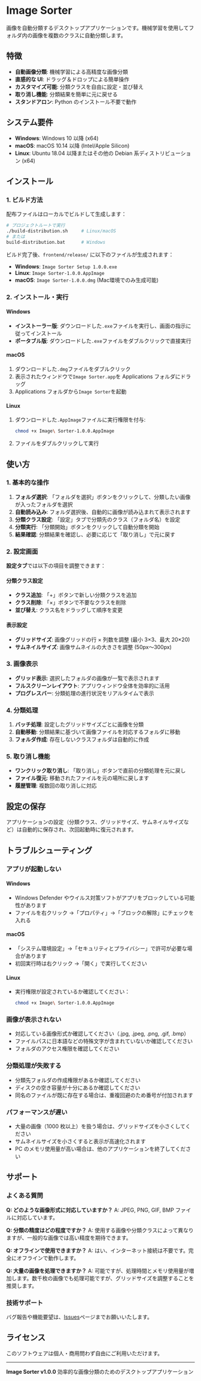 # Image Sorter

画像を自動分類するデスクトップアプリケーションです。機械学習を使用してフォルダ内の画像を複数のクラスに自動分類します。

## 特徴

- **自動画像分類**: 機械学習による高精度な画像分類
- **直感的な UI**: ドラッグ＆ドロップによる簡単操作
- **カスタマイズ可能**: 分類クラスを自由に設定・並び替え
- **取り消し機能**: 分類結果を簡単に元に戻せる
- **スタンドアロン**: Python のインストール不要で動作

## システム要件

- **Windows**: Windows 10 以降 (x64)
- **macOS**: macOS 10.14 以降 (Intel/Apple Silicon)
- **Linux**: Ubuntu 18.04 以降またはその他の Debian 系ディストリビューション (x64)

## インストール

### 1. ビルド方法

配布ファイルはローカルでビルドして生成します：

```bash
# プロジェクトルートで実行
./build-distribution.sh     # Linux/macOS
# または
build-distribution.bat      # Windows
```

ビルド完了後、`frontend/release/` に以下のファイルが生成されます：

- **Windows**: `Image Sorter Setup 1.0.0.exe`
- **Linux**: `Image Sorter-1.0.0.AppImage`
- **macOS**: `Image Sorter-1.0.0.dmg` (Mac環境でのみ生成可能)

### 2. インストール・実行

#### Windows

- **インストーラー版**: ダウンロードした`.exe`ファイルを実行し、画面の指示に従ってインストール
- **ポータブル版**: ダウンロードした`.exe`ファイルをダブルクリックで直接実行

#### macOS

1. ダウンロードした`.dmg`ファイルをダブルクリック
2. 表示されたウィンドウで`Image Sorter.app`を Applications フォルダにドラッグ
3. Applications フォルダから`Image Sorter`を起動

#### Linux

1. ダウンロードした`.AppImage`ファイルに実行権限を付与:
   ```bash
   chmod +x Image\ Sorter-1.0.0.AppImage
   ```
2. ファイルをダブルクリックして実行

## 使い方

### 1. 基本的な操作

1. **フォルダ選択**: 「フォルダを選択」ボタンをクリックして、分類したい画像が入ったフォルダを選択
2. **自動読み込み**: フォルダ選択後、自動的に画像が読み込まれて表示されます
3. **分類クラス設定**: 「設定」タブで分類先のクラス（フォルダ名）を設定
4. **分類実行**: 「分類開始」ボタンをクリックして自動分類を開始
5. **結果確認**: 分類結果を確認し、必要に応じて「取り消し」で元に戻す

### 2. 設定画面

**設定タブ**では以下の項目を調整できます：

#### 分類クラス設定

- **クラス追加**: 「+」ボタンで新しい分類クラスを追加
- **クラス削除**: 「×」ボタンで不要なクラスを削除
- **並び替え**: クラス名をドラッグして順序を変更

#### 表示設定

- **グリッドサイズ**: 画像グリッドの行 × 列数を調整 (最小 3×3、最大 20×20)
- **サムネイルサイズ**: 画像サムネイルの大きさを調整 (50px〜300px)

### 3. 画像表示

- **グリッド表示**: 選択したフォルダの画像が一覧で表示されます
- **フルスクリーンレイアウト**: アプリウィンドウ全体を効率的に活用
- **プログレスバー**: 分類処理の進行状況をリアルタイムで表示

### 4. 分類処理

1. **バッチ処理**: 設定したグリッドサイズごとに画像を分類
2. **自動移動**: 分類結果に基づいて画像ファイルを対応するフォルダに移動
3. **フォルダ作成**: 存在しないクラスフォルダは自動的に作成

### 5. 取り消し機能

- **ワンクリック取り消し**: 「取り消し」ボタンで直前の分類処理を元に戻し
- **ファイル復元**: 移動されたファイルを元の場所に戻します
- **履歴管理**: 複数回の取り消しに対応

## 設定の保存

アプリケーションの設定（分類クラス、グリッドサイズ、サムネイルサイズなど）は自動的に保存され、次回起動時に復元されます。

## トラブルシューティング

### アプリが起動しない

#### Windows

- Windows Defender やウイルス対策ソフトがアプリをブロックしている可能性があります
- ファイルを右クリック →「プロパティ」→「ブロックの解除」にチェックを入れる

#### macOS

- 「システム環境設定」→「セキュリティとプライバシー」で許可が必要な場合があります
- 初回実行時は右クリック →「開く」で実行してください

#### Linux

- 実行権限が設定されているか確認してください：
  ```bash
  chmod +x Image\ Sorter-1.0.0.AppImage
  ```

### 画像が表示されない

- 対応している画像形式か確認してください（.jpg, .jpeg, .png, .gif, .bmp）
- ファイルパスに日本語などの特殊文字が含まれていないか確認してください
- フォルダのアクセス権限を確認してください

### 分類処理が失敗する

- 分類先フォルダの作成権限があるか確認してください
- ディスクの空き容量が十分にあるか確認してください
- 同名のファイルが既に存在する場合は、重複回避のため番号が付加されます

### パフォーマンスが遅い

- 大量の画像（1000 枚以上）を扱う場合は、グリッドサイズを小さくしてください
- サムネイルサイズを小さくすると表示が高速化されます
- PC のメモリ使用量が高い場合は、他のアプリケーションを終了してください

## サポート

### よくある質問

**Q: どのような画像形式に対応していますか？**
A: JPEG, PNG, GIF, BMP ファイルに対応しています。

**Q: 分類の精度はどの程度ですか？**
A: 使用する画像や分類クラスによって異なりますが、一般的な画像では高い精度を期待できます。

**Q: オフラインで使用できますか？**
A: はい、インターネット接続は不要です。完全にオフラインで動作します。

**Q: 大量の画像を処理できますか？**
A: 可能ですが、処理時間とメモリ使用量が増加します。数千枚の画像でも処理可能ですが、グリッドサイズを調整することを推奨します。

### 技術サポート

バグ報告や機能要望は、[Issues](../../issues)ページまでお願いいたします。

## ライセンス

このソフトウェアは個人・商用問わず自由にご利用いただけます。

---

**Image Sorter v1.0.0**
効率的な画像分類のためのデスクトップアプリケーション
